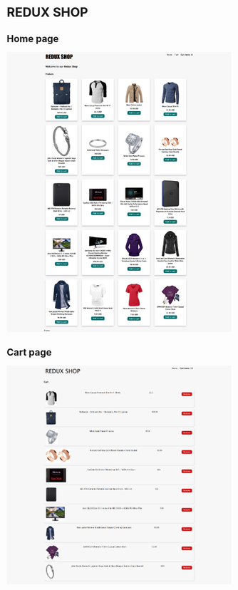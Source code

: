 # REDUX SHOP

## Home page

![Home page picture](github/imgs/home.png)

## Cart page

![Cart page picture](github/imgs/cart.png)
